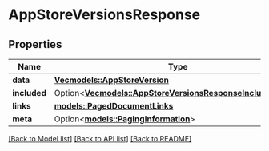 # AppStoreVersionsResponse

## Properties

Name | Type | Description | Notes
------------ | ------------- | ------------- | -------------
**data** | [**Vec<models::AppStoreVersion>**](AppStoreVersion.md) |  | 
**included** | Option<[**Vec<models::AppStoreVersionsResponseIncludedInner>**](AppStoreVersionsResponse_included_inner.md)> |  | [optional]
**links** | [**models::PagedDocumentLinks**](PagedDocumentLinks.md) |  | 
**meta** | Option<[**models::PagingInformation**](PagingInformation.md)> |  | [optional]

[[Back to Model list]](../README.md#documentation-for-models) [[Back to API list]](../README.md#documentation-for-api-endpoints) [[Back to README]](../README.md)


